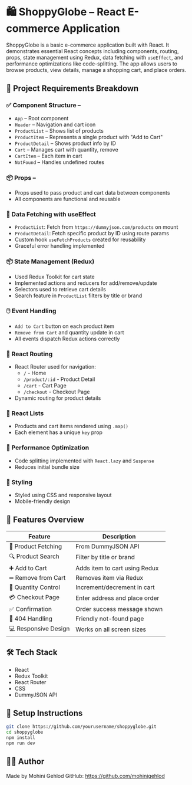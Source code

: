
# 🛍️ ShoppyGlobe – React E-commerce Application

ShoppyGlobe is a basic e-commerce application built with React. It demonstrates essential React concepts including components, routing, props, state management using Redux, data fetching with `useEffect`, and performance optimizations like code-splitting. The app allows users to browse products, view details, manage a shopping cart, and place orders.


## 🎯 Project Requirements Breakdown

### ✅ Component Structure – 
- `App` – Root component
- `Header` – Navigation and cart icon
- `ProductList` – Shows list of products
- `ProductItem` – Represents a single product with "Add to Cart"
- `ProductDetail` – Shows product info by ID
- `Cart` – Manages cart with quantity, remove
- `CartItem` – Each item in cart
- `NotFound` – Handles undefined routes

### 📦 Props – 
- Props used to pass product and cart data between components
- All components are functional and reusable

### 🔄 Data Fetching with useEffect 
- `ProductList`: Fetch from `https://dummyjson.com/products` on mount
- `ProductDetail`: Fetch specific product by ID using route params
- Custom hook `useFetchProducts` created for reusability
- Graceful error handling implemented

### 📦 State Management (Redux) 
- Used Redux Toolkit for cart state
- Implemented actions and reducers for add/remove/update
- Selectors used to retrieve cart details
- Search feature in `ProductList` filters by title or brand

### 🖱️ Event Handling
- `Add to Cart` button on each product item
- `Remove from Cart` and quantity update in cart
- All events dispatch Redux actions correctly

### 🧭 React Routing 
- React Router used for navigation:
  - `/` - Home
  - `/product/:id` - Product Detail
  - `/cart` - Cart Page
  - `/checkout` - Checkout Page
- Dynamic routing for product details

### 📃 React Lists 
- Products and cart items rendered using `.map()`
- Each element has a unique `key` prop

### 🚀 Performance Optimization 
- Code splitting implemented with `React.lazy` and `Suspense`
- Reduces initial bundle size

### 🎨 Styling 
- Styled using CSS and responsive layout
- Mobile-friendly design



## 🧪 Features Overview

| Feature                  | Description |
|--------------------------|-------------|
| 🛒 Product Fetching      | From DummyJSON API |
| 🔍 Product Search        | Filter by title or brand |
| ➕ Add to Cart           | Adds item to cart using Redux |
| ➖ Remove from Cart      | Removes item via Redux |
| 🔢 Quantity Control      | Increment/decrement in cart |
| 💳 Checkout Page        | Enter address and place order |
| ✅ Confirmation          | Order success message shown |
| 🚧 404 Handling          | Friendly not-found page |
| 💻 Responsive Design     | Works on all screen sizes |

## 🛠️ Tech Stack

- React
- Redux Toolkit
- React Router
- CSS
- DummyJSON API

## 📂 Setup Instructions

```bash
git clone https://github.com/yourusername/shoppyglobe.git
cd shoppyglobe
npm install
npm run dev
```

## 👩‍💻 Author

Made by Mohini Gehlod 
GitHub: https://github.com/mohinigehlod
